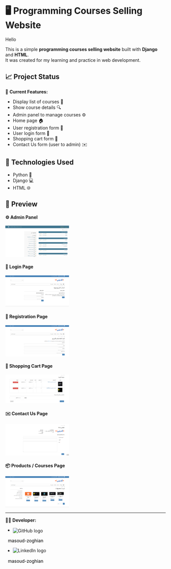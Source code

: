 # 🖥️ Programming Courses Selling Website

Hello 

This is a simple **programming courses selling website** built with **Django** and **HTML**.  
It was created for my learning and practice in web development.


## 📈 Project Status

🔹 **Current Features:** 

- Display list of courses 📃
- Show course details 🔍
- Admin panel to manage courses ⚙️  
- Home page 🏠  
- User registration form 📝  
- User login form 🔐  
- Shopping cart form 🛒  
- Contact Us form (user to admin) ✉️


## 🔧 Technologies Used

- Python 🐍
- Django 💻
- HTML 🌐


## 📸 Preview

#### ⚙️ Admin Panel
<img src="assets/image/image/admin.png" width="200px" alt="admin page"/>

#### 🔐 Login Page
<img src="assets/image/image/login.png" width="200px" alt="login page"/>

#### 📝 Registration Page
<img src="assets/image/image/register.png" width="200px" alt="register page"/>

#### 🛒 Shopping Cart Page
<img src="assets/image/image/cart.png" width="200px" alt="cart page"/>

#### ✉️ Contact Us Page
<img src="assets/image/image/contact.png" width="200px" alt="contact page"/>

#### 📦 Products / Courses Page
<img src="assets/image/image/products_list.png" width="200px" alt="products page"/>

---

👨‍💻 **Developer:** 


- <img src="https://github.githubassets.com/images/modules/logos_page/GitHub-Mark.png" width="20px" alt="GitHub logo" style="vertical-align: middle;"/>
&nbsp;
<a href="https://github.com/masoud-zoghian" style="text-decoration:none; color:black;">
masoud-zoghian</a>

- <img src="https://upload.wikimedia.org/wikipedia/commons/c/ca/LinkedIn_logo_initials.png" width="20px" alt="LinkedIn logo"/>
&nbsp;
<a href="https://www.linkedin.com/in/masoud-zoghian" style="text-decoration:none; color:black; vertical-align: middle;">
masoud-zoghian</a>